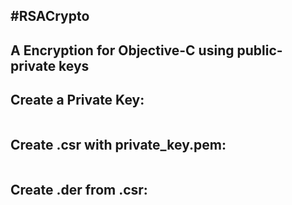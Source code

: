 #RSACrypto
-----------------------------

## A Encryption for Objective-C using public-private keys

## Create a Private Key:
```openssl genrsa -out private_key.pem 2048
```

## Create .csr  with private_key.pem:
```openssl req -new -out cert.csr -key private_key.pem
```

## Create .der from .csr:
```openssl x509 -req -in cert.csr -out public_key.der -outform der -signkey private_key.pem -days 3650
```
